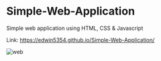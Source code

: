 # Simple-Web-Application
Simple web application using HTML, CSS &amp; Javascript


Link: https://edwin5354.github.io/Simple-Web-Application/


![web](https://github.com/user-attachments/assets/41681b7b-5b4d-45db-aa7d-af20ddcb4d71)
